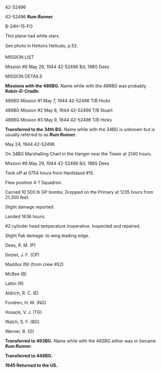 





42-52496






 




42-52496 ***Rum Runner***

B-24H-15-FO

This plane had white stars.

See photo in Heltons Hellcats, p.52.

MISSION LIST

Mission #6 May 29, 1944 42-52496 B/L 18BS Dees

MISSION DETAILS  

  


**Missions with the 486BG.** Name while with the 486BG
was probably ***Robin-D-Cradle***.

486BG Mission #1 May 7, 1944 42-52496 T/B Hicks

486BG Mission #2 May 8, 1944 42-52496 T/B Stuart

486BG Mission #3 May 9, 1944 42-52496 T/B Hicks

**Transferred to the 34th BG.** Name while
with the 34BG is unknown but is usually referred to as ***Rum Runner***.

 May
24, 1944 42-52496

On 34BG Marshalling Chart in the Hanger near the Tower at
2140 hours.

Mission #6 May 29, 1944 42-52496 B/L 18BS Dees

Took off at 0754 hours from Hardstand #15.

Flew position 4-1 Squadron.

Carried 10 500 lb GP bombs. Dropped on the Primary at 1235
hours from 21,300 feet.

Slight damage reported.

Landed 1636 hours.

#2 cylinder head temperature inoperative. Inspected and
repaired.

Slight flak damage: to wing leading edge.

Dees, R. M. (P)

Dozier, J. F. (CP)

Maddux (N) (from crew #52)

McBee (B)

Lattin (R)

Aldrich, R. C. (E)

Fondren, H. M. (NG)

Hosack, V. J. (TG)

Walch, S. F. (BG)

Werner, B. (G)

**Transferred to 493BG.** Name while with the 493BG
either was or became ***Rum Runner***.

**Transferred to 448BG.**

**1945 Returned to the US.**




